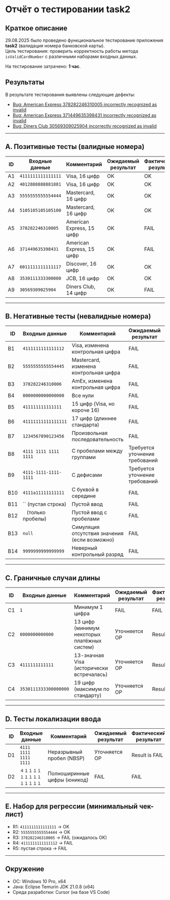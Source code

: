 # Отчёт о тестировании task2

## Краткое описание
29.08.2025 было проведено функциональное тестирование приложения **task2** (валидация номера банковской карты).  
Цель тестирования: проверить корректность работы метода `isValidCardNumber` с различными наборами входных данных.  

На тестирование затрачено: **1 час**.  

## Результаты
В результате тестирования выявлены следующие дефекты:  
- [Bug: American Express 378282246310005 incorrectly recognized as invalid](BUGREPORT1.md)  
- [Bug: American Express 371449635398431 incorrectly recognized as invalid](BUGREPORT2.md)  
- [Bug: Diners Club 30569309025904 incorrectly recognized as invalid](BUGREPORT3.md)  

---

## A. Позитивные тесты (валидные номера)

| ID | Входные данные     | Комментарий               | Ожидаемый результат | Фактический результат |
| -- | ------------------ | ------------------------- | ------------------- | --------------------- |
| A1 | `4111111111111111` | Visa, 16 цифр             | OK                  | OK                    |
| A2 | `4012888888881881` | Visa, 16 цифр             | OK                  | OK                    |
| A3 | `5555555555554444` | Mastercard, 16 цифр       | OK                  | OK                    |
| A4 | `5105105105105100` | Mastercard, 16 цифр       | OK                  | OK                    |
| A5 | `378282246310005`  | American Express, 15 цифр | OK                  | FAIL                  |
| A6 | `371449635398431`  | American Express, 15 цифр | OK                  | FAIL                  |
| A7 | `6011111111111117` | Discover, 16 цифр         | OK                  | OK                    |
| A8 | `3530111333300000` | JCB, 16 цифр              | OK                  | OK                    |
| A9 | `30569309025904`   | Diners Club, 14 цифр      | OK                  | FAIL                  |

---

## B. Негативные тесты (невалидные номера)

| ID  | Входные данные        | Комментарий                                   | Ожидаемый результат                     | Фактический результат |
| --- | --------------------- | --------------------------------------------- | --------------------------------------- | --------------------- |
| B1  | `4111111111111112`    | Visa, изменена контрольная цифра              | FAIL                                    | FAIL                  |
| B2  | `5555555555554445`    | Mastercard, изменена контрольная цифра        | FAIL                                    | FAIL                  |
| B3  | `378282246310006`     | AmEx, изменена контрольная цифра              | FAIL                                    | FAIL                  |
| B4  | `0000000000000000`    | Все нули                                      | FAIL                                    | FAIL                  |
| B5  | `411111111111111`     | 15 цифр (Visa, но короче 16)                  | FAIL                                    | FAIL                  |
| B6  | `41111111111111111`   | 17 цифр (длиннее стандарта)                   | FAIL                                    | FAIL                  |
| B7  | `1234567890123456`    | Произвольная последовательность               | FAIL                                    | FAIL                  |
| B8  | `4111 1111 1111 1111` | С пробелами между группами                    | Требуется уточнение требований          | Result is FAIL        |
| B9  | `4111-1111-1111-1111` | С дефисами                                    | Требуется уточнение требований          | Result is FAIL        |
| B10 | `4111a11111111111`    | С буквой в середине                           | FAIL                                    | FAIL                  |
| B11 | `` (пустая строка)    | Пустой ввод                                   | FAIL                                    | FAIL                  |
| B12 | ` ` (только пробелы)  | Пустой ввод с пробелами                       | FAIL                                    | FAIL                  |
| B13 | `null`                | Симуляция отсутствия значения (если возможно) | FAIL                                    | FAIL                  |
| B14 | `9999999999999999`    | Неверный контрольный разряд                   | FAIL                                    | FAIL                  |

---

## C. Граничные случаи длины

| ID | Входные данные        | Комментарий                                  | Ожидаемый результат                     | Фактический результат |
| -- | --------------------- | -------------------------------------------- | --------------------------------------- | --------------------- |
| C1 | `1`                   | Минимум 1 цифра                              | FAIL                                    | FAIL                  |
| C2 | `0000000000000`       | 13 цифр (минимум некоторых платёжных систем) | Уточняется ОР                           | Result is FAIL        |
| C3 | `4111111111111`       | 13-значная Visa (исторически встречалась)    | Уточняется ОР                           | Result is FAIL        |
| C4 | `3530111333300000000` | 19 цифр (максимум по стандарту)              | Уточняется ОР                           | Result is FAIL        |

---

## D. Тесты локализации ввода

| ID | Входные данные        | Комментарий                  | Ожидаемый результат              | Фактический результат |
| -- | --------------------- | ---------------------------- | -------------------------------- | --------------------- |
| D1 | `4111 1111 1111 1111` | Неразрывный пробел (NBSP)    | Уточняется ОР                    | Result is FAIL        |
| D2 | `４１１１１１１１１１１１１１１`     | Полноширинные цифры (юникод) | FAIL                               | FAIL                  |

---

## E. Набор для регрессии (минимальный чек-лист)

- R1: `4111111111111111` → OK  
- R2: `5555555555554444` → OK  
- R3: `378282246310005` → FAIL (ожидалось OK)  
- R4: `4111111111111112` → FAIL  
- R5: пустая строка → FAIL  

---

## Окружение
- ОС: Windows 10 Pro, x64  
- Java: Eclipse Temurin JDK 21.0.8 (x64)  
- Среда разработки: Cursor (на базе VS Code)  
